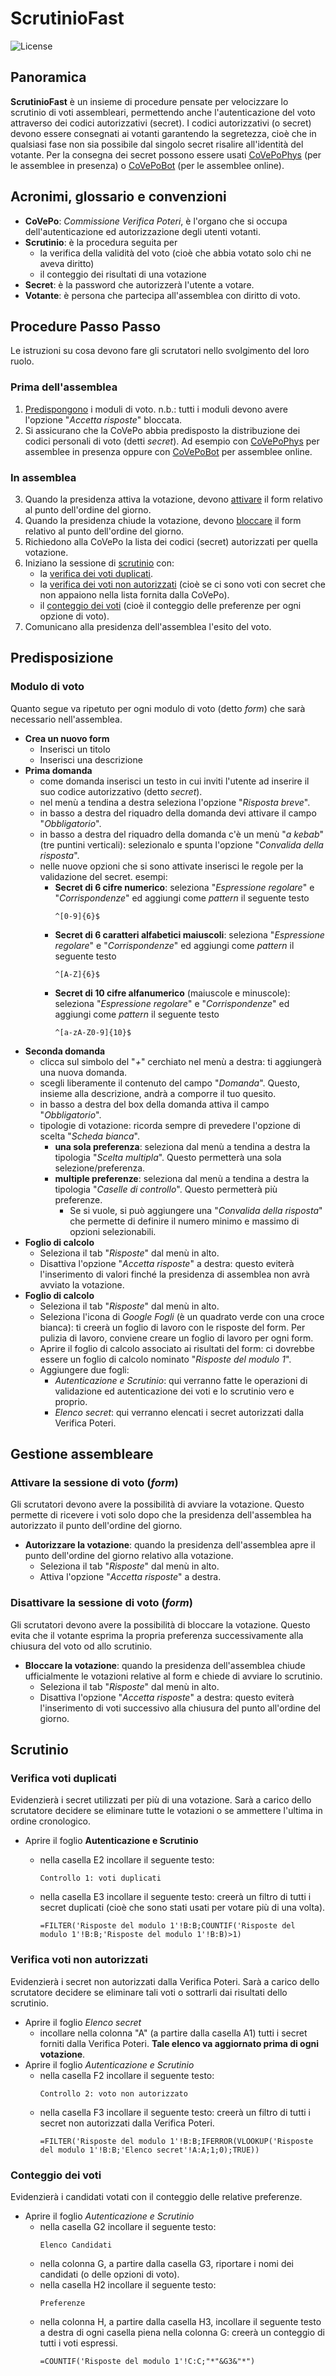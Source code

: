 
# ScrutinioFast
![License](https://img.shields.io/badge/status-work%20in%20progress-yellowgreen)

Panoramica
--------
**ScrutinioFast** è un insieme di procedure pensate per velocizzare lo scrutinio di voti assembleari, permettendo anche l'autenticazione del voto attraverso dei codici autorizzativi (secret).
I codici autorizzativi (o secret) devono essere consegnati ai votanti garantendo la segretezza, cioè che in qualsiasi fase non sia possibile dal singolo secret risalire all'identità del votante. Per la consegna dei secret possono essere usati [CoVePoPhys](istruzioni_CoVePoPhys_ita.md) (per le assemblee in presenza) o [CoVePoBot](istruzioni_CoVePoBot_ita.md) (per le assemblee online).

Acronimi, glossario e convenzioni
--------
 - **CoVePo**: *Commissione Verifica Poteri*, è l'organo che si occupa dell'autenticazione ed autorizzazione degli utenti votanti.
 - **Scrutinio**: è la procedura seguita per
	* la verifica della validità del voto (cioè che abbia votato solo chi ne aveva diritto)
	* il conteggio dei risultati di una votazione
 -   **Secret**: è la password che autorizzerà l'utente a votare.
 - **Votante**: è persona che partecipa all'assemblea con diritto di voto.

Procedure Passo Passo
--------
Le istruzioni su cosa devono fare gli scrutatori nello svolgimento del loro ruolo.
### Prima dell'assemblea
 1. [Predispongono](#predisposizione) i moduli di voto.
 n.b.: tutti i moduli devono avere l'opzione "*Accetta risposte*" bloccata.
 2. Si assicurano che la CoVePo abbia predisposto la distribuzione dei codici personali di voto (detti *secret*). Ad esempio con [CoVePoPhys](istruzioni_CoVePoPhys_ita.md) per assemblee in presenza oppure con [CoVePoBot](istruzioni_CoVePoBot_ita.md) per assemblee online.
### In assemblea
 3. Quando la presidenza attiva la votazione, devono [attivare](#attivare-la-sessione-di-voto-form) il form relativo al punto dell'ordine del giorno.
 4. Quando la presidenza chiude la votazione, devono [bloccare](#disattivare-la-sessione-di-voto-form) il form relativo al punto dell'ordine del giorno. 
 5. Richiedono alla CoVePo la lista dei codici (secret) autorizzati per quella votazione.
 6. Iniziano la sessione di [scrutinio](#scrutinio) con:
	 - la [verifica dei voti duplicati](#verifica-voti-duplicati).
	 - la [verifica dei voti non autorizzati](#verifica-voti-non-autorizzati) (cioè se ci sono voti con secret che non appaiono nella lista fornita dalla CoVePo).
	 - il [conteggio dei voti](#conteggio-dei-voti) (cioè il conteggio delle preferenze per ogni opzione di voto).
 7. Comunicano alla presidenza dell'assemblea l'esito del voto.

Predisposizione
--------
### Modulo di voto
Quanto segue va ripetuto per ogni modulo di voto (detto *form*) che sarà necessario nell'assemblea.
 - **Crea un nuovo form**
	 - Inserisci un titolo
	 - Inserisci una descrizione
 - **Prima domanda**
	 - come domanda inserisci un testo in cui inviti l'utente ad inserire il suo codice autorizzativo (detto *secret*).
	 - nel menù a tendina a destra seleziona l'opzione "*Risposta breve*".
	 - in basso a destra del riquadro della domanda devi attivare il campo "*Obbligatorio*". 
	 - in basso a destra del riquadro della domanda c'è un menù "*a kebab*" (tre puntini verticali): selezionalo e spunta l'opzione "*Convalida della risposta*".
	 - nelle nuove opzioni che si sono attivate inserisci le regole per la validazione del secret.
	 esempi:
		 - **Secret di 6 cifre numerico**: seleziona "*Espressione regolare*" e "*Corrispondenze*" ed aggiungi come *pattern* il seguente testo
			```text
			^[0-9]{6}$
			```
		 - **Secret di 6 caratteri alfabetici maiuscoli**: seleziona "*Espressione regolare*" e "*Corrispondenze*" ed aggiungi come *pattern* il seguente testo
			```text
			^[A-Z]{6}$
			```
		 - **Secret di 10 cifre alfanumerico** (maiuscole e minuscole): seleziona "*Espressione regolare*" e "*Corrispondenze*" ed aggiungi come *pattern* il seguente testo
			```text
			^[a-zA-Z0-9]{10}$
			```
 - **Seconda domanda**
	 - clicca sul simbolo del "*+*" cerchiato nel menù a destra: ti aggiungerà una nuova domanda.
	 - scegli liberamente il contenuto del campo "*Domanda*". Questo, insieme alla descrizione, andrà a comporre il tuo quesito.
	 - in basso a destra del box della domanda attiva il campo "*Obbligatorio*". 
	 - tipologie di votazione: ricorda sempre di prevedere l'opzione di scelta "*Scheda bianca*".
		 - **una sola preferenza**: seleziona dal menù a tendina a destra la tipologia "*Scelta multipla*". Questo permetterà una sola selezione/preferenza.
		 - **multiple preferenze**: seleziona dal menù a tendina a destra la tipologia "*Caselle di controllo*". Questo permetterà più preferenze. 
			 - Se si vuole, si può aggiungere una "*Convalida della risposta*" che permette di definire il numero minimo e massimo di opzioni selezionabili.
 - **Foglio di calcolo**
	 - Seleziona il tab "*Risposte*" dal menù in alto.
	 - Disattiva l'opzione "*Accetta risposte*" a destra: questo eviterà l'inserimento di valori finché la presidenza di assemblea non avrà avviato la votazione.
 - **Foglio di calcolo**
	 - Seleziona il tab "*Risposte*" dal menù in alto.
	 - Seleziona l'icona di *Google Fogli* (è un quadrato verde con una croce bianca): ti creerà un foglio di lavoro con le risposte del form. Per pulizia di lavoro, conviene creare un foglio di lavoro per ogni form.
	 - Aprire il foglio di calcolo associato ai risultati del form: ci dovrebbe essere un foglio di calcolo nominato "*Risposte del modulo 1*".
	 - Aggiungere due fogli:
		 -  *Autenticazione e Scrutinio*: qui verranno fatte le operazioni di validazione ed autenticazione dei voti e lo scrutinio vero e proprio.
		 - *Elenco secret*: qui verranno elencati i secret autorizzati dalla Verifica Poteri.

Gestione assembleare
--------
### Attivare la sessione di voto (*form*)
Gli scrutatori devono avere la possibilità di avviare la votazione. Questo permette di ricevere i voti solo dopo che la presidenza dell'assemblea ha autorizzato il punto dell'ordine del giorno.

 - **Autorizzare la votazione**: quando la presidenza dell'assemblea apre il punto dell'ordine del giorno relativo alla votazione.
	 - Seleziona il tab "*Risposte*" dal menù in alto.
	 - Attiva l'opzione "*Accetta risposte*" a destra.
### Disattivare la sessione di voto (*form*)
Gli scrutatori devono avere la possibilità di bloccare la votazione. Questo evita che il votante esprima la propria preferenza successivamente alla chiusura del voto od allo scrutinio.
 - **Bloccare la votazione**: quando la presidenza dell'assemblea chiude ufficialmente le votazioni relative al form e chiede di avviare lo scrutinio.
	 - Seleziona il tab "*Risposte*" dal menù in alto.
	 - Disattiva l'opzione "*Accetta risposte*" a destra: questo eviterà l'inserimento di voti successivo alla chiusura del punto all'ordine del giorno.

Scrutinio
--------
### Verifica voti duplicati
Evidenzierà i secret utilizzati per più di una votazione. Sarà a carico dello scrutatore decidere se eliminare tutte le votazioni o se ammettere l'ultima in ordine cronologico.
 - Aprire il foglio **Autenticazione e Scrutinio**
	 - nella casella E2 incollare il seguente testo:
		```text
		Controllo 1: voti duplicati
		```
	 - nella casella E3 incollare il seguente testo: creerà un filtro di tutti i secret duplicati (cioè che sono stati usati per votare più di una volta).

		```text
		=FILTER('Risposte del modulo 1'!B:B;COUNTIF('Risposte del modulo 1'!B:B;'Risposte del modulo 1'!B:B)>1)
		```

### Verifica voti non autorizzati
Evidenzierà i secret non autorizzati dalla Verifica Poteri. Sarà a carico dello scrutatore decidere se eliminare tali voti o sottrarli dai risultati dello scrutinio.
 - Aprire il foglio *Elenco secret*
	 - incollare nella colonna "A" (a partire dalla casella A1) tutti i secret forniti dalla Verifica Poteri. **Tale elenco va aggiornato prima di ogni votazione**.
 - Aprire il foglio *Autenticazione e Scrutinio*
	 - nella casella F2 incollare il seguente testo:
		```text
		Controllo 2: voto non autorizzato
		```
	 - nella casella F3 incollare il seguente testo: creerà un filtro di tutti i secret non autorizzati dalla Verifica Poteri.
		```text
		=FILTER('Risposte del modulo 1'!B:B;IFERROR(VLOOKUP('Risposte del modulo 1'!B:B;'Elenco secret'!A:A;1;0);TRUE))
		```

### Conteggio dei voti
Evidenzierà i candidati votati con il conteggio delle relative preferenze.
 - Aprire il foglio *Autenticazione e Scrutinio*
	 - nella casella G2 incollare il seguente testo:
		```text
		Elenco Candidati
		```
	 - nella colonna G, a partire dalla casella G3, riportare i nomi dei candidati (o delle opzioni di voto).
	 - nella casella H2 incollare il seguente testo:
		```text
		Preferenze
		```
	 - nella colonna H, a partire dalla casella H3, incollare il seguente testo a destra di ogni casella piena nella colonna G: creerà un conteggio di tutti i voti espressi.
		```text
		=COUNTIF('Risposte del modulo 1'!C:C;"*"&G3&"*")
		```
